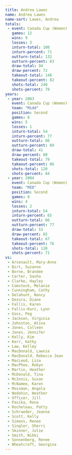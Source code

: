 ```yaml
---
title: Andrea Lawes
name: Andrea Lawes
name-sort: Lawes, Andrea
totals:
 - event: Canada Cup (Women)
   games: 12
   wins: 9
   losses: 3
   inturn-total: 108
   inturn-percent: 71
   outturn-total: 132
   outturn-percent: 83
   draw-total: 94
   draw-percent: 72
   takeout-total: 146
   takeout-percent: 82
   shots-total: 240
   shots-percent: 78
years:
 - year: 2003
   event: Canada Cup (Women)
   team: "Midd"
   position: Second
   games: 6
   wins: 5
   losses: 1
   inturn-total: 54
   inturn-percent: 77
   outturn-total: 66
   outturn-percent: 89
   draw-total: 41
   draw-percent: 80
   takeout-total: 79
   takeout-percent: 86
   shots-total: 120
   shots-percent: 84
 - year: 2004
   event: Canada Cup (Women)
   team: "MID"
   position: Second
   games: 6
   wins: 4
   losses: 2
   inturn-total: 54
   inturn-percent: 65
   outturn-total: 66
   outturn-percent: 77
   draw-total: 53
   draw-percent: 65
   takeout-total: 67
   takeout-percent: 76
   shots-total: 120
   shots-percent: 71
vs:
 - Arsenault, Mary-Anne
 - Birt, Suzanne
 - Borne, Brandee
 - Carter, Sasha
 - Clarke, Hayley
 - Comstock, Melanie
 - Cunningham, Cathy
 - Delahunt, Nancy
 - Dezura, Diane
 - Fallis, Karen
 - Fallis-Kurz, Lynn
 - Goss, Peg
 - Jackson, Virginia
 - Johnston, Atina
 - Jones, Colleen
 - Jones, Jennifer
 - Kelly, Kim
 - Kerr, Kathy
 - Law, Kelley
 - MacDonald, Lawnie
 - MacDonald, Rebecca Jean
 - MacLeod, Lisa
 - MacPhee, Robyn
 - Martin, Heather
 - McDonald, Tina
 - McInnis, Susan
 - McNamee, Karen
 - Mossman, Angela
 - Nedohin, Heather
 - Officer, Jill
 - Pasika, Rona
 - Rocheleau, Patty
 - Schraeder, Jeanna
 - Scott, Kelly
 - Simons, Renee
 - Singler, Sherri
 - Skinner, Julie
 - Smith, Nikki
 - Sonnenberg, Renee
 - Wheatcroft, Georgina
---
```

